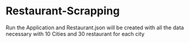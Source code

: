 # Restaurant-Scrapping
Run the Application and Restaurant.json will be created with all the data necessary 
with 10 Cities and 30 restaurant for each city
